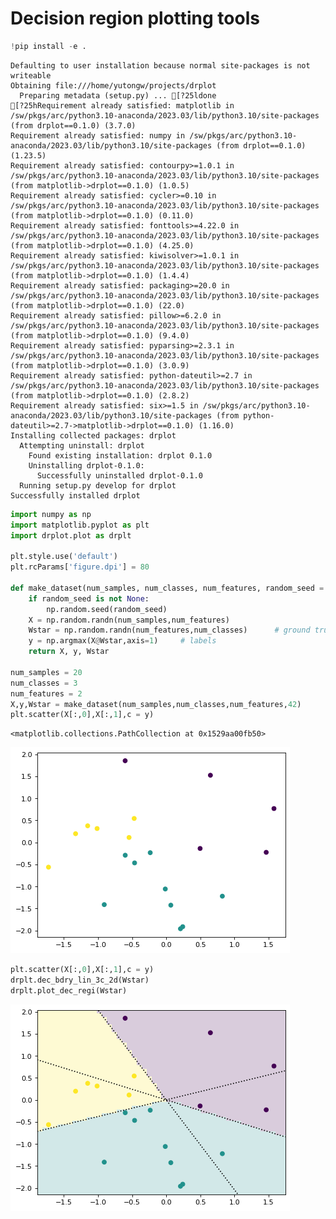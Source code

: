# Decision region plotting tools




```python
!pip install -e .
```

    Defaulting to user installation because normal site-packages is not writeable
    Obtaining file:///home/yutongw/projects/drplot
      Preparing metadata (setup.py) ... [?25ldone
    [?25hRequirement already satisfied: matplotlib in /sw/pkgs/arc/python3.10-anaconda/2023.03/lib/python3.10/site-packages (from drplot==0.1.0) (3.7.0)
    Requirement already satisfied: numpy in /sw/pkgs/arc/python3.10-anaconda/2023.03/lib/python3.10/site-packages (from drplot==0.1.0) (1.23.5)
    Requirement already satisfied: contourpy>=1.0.1 in /sw/pkgs/arc/python3.10-anaconda/2023.03/lib/python3.10/site-packages (from matplotlib->drplot==0.1.0) (1.0.5)
    Requirement already satisfied: cycler>=0.10 in /sw/pkgs/arc/python3.10-anaconda/2023.03/lib/python3.10/site-packages (from matplotlib->drplot==0.1.0) (0.11.0)
    Requirement already satisfied: fonttools>=4.22.0 in /sw/pkgs/arc/python3.10-anaconda/2023.03/lib/python3.10/site-packages (from matplotlib->drplot==0.1.0) (4.25.0)
    Requirement already satisfied: kiwisolver>=1.0.1 in /sw/pkgs/arc/python3.10-anaconda/2023.03/lib/python3.10/site-packages (from matplotlib->drplot==0.1.0) (1.4.4)
    Requirement already satisfied: packaging>=20.0 in /sw/pkgs/arc/python3.10-anaconda/2023.03/lib/python3.10/site-packages (from matplotlib->drplot==0.1.0) (22.0)
    Requirement already satisfied: pillow>=6.2.0 in /sw/pkgs/arc/python3.10-anaconda/2023.03/lib/python3.10/site-packages (from matplotlib->drplot==0.1.0) (9.4.0)
    Requirement already satisfied: pyparsing>=2.3.1 in /sw/pkgs/arc/python3.10-anaconda/2023.03/lib/python3.10/site-packages (from matplotlib->drplot==0.1.0) (3.0.9)
    Requirement already satisfied: python-dateutil>=2.7 in /sw/pkgs/arc/python3.10-anaconda/2023.03/lib/python3.10/site-packages (from matplotlib->drplot==0.1.0) (2.8.2)
    Requirement already satisfied: six>=1.5 in /sw/pkgs/arc/python3.10-anaconda/2023.03/lib/python3.10/site-packages (from python-dateutil>=2.7->matplotlib->drplot==0.1.0) (1.16.0)
    Installing collected packages: drplot
      Attempting uninstall: drplot
        Found existing installation: drplot 0.1.0
        Uninstalling drplot-0.1.0:
          Successfully uninstalled drplot-0.1.0
      Running setup.py develop for drplot
    Successfully installed drplot



```python
import numpy as np
import matplotlib.pyplot as plt
import drplot.plot as drplt

plt.style.use('default')
plt.rcParams['figure.dpi'] = 80

def make_dataset(num_samples, num_classes, num_features, random_seed = None):
    if random_seed is not None:
        np.random.seed(random_seed)
    X = np.random.randn(num_samples,num_features)
    Wstar = np.random.randn(num_features,num_classes)      # ground truth classifier
    y = np.argmax(X@Wstar,axis=1)     # labels
    return X, y, Wstar

num_samples = 20
num_classes = 3
num_features = 2
X,y,Wstar = make_dataset(num_samples,num_classes,num_features,42)
plt.scatter(X[:,0],X[:,1],c = y)
```




    <matplotlib.collections.PathCollection at 0x1529aa00fb50>




    
![png](README_files/README_2_1.png)
    



```python
plt.scatter(X[:,0],X[:,1],c = y)
drplt.dec_bdry_lin_3c_2d(Wstar)
drplt.plot_dec_regi(Wstar)
```


    
![png](README_files/README_3_0.png)
    

